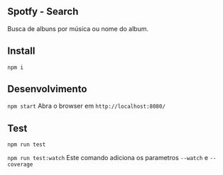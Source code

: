 Spotfy - Search
---

Busca de albuns por música ou nome do album.


Install
---

`npm i`


Desenvolvimento
---

`npm start`
Abra o browser em `http://localhost:8080/`

Test
---

`npm run test`

`npm run test:watch`
Este comando adiciona os parametros `--watch` e `--coverage`


